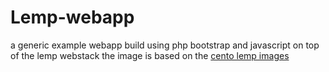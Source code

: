 # Lemp-webapp
a generic example webapp build using php bootstrap and javascript on top of the lemp webstack
the image is based on the [cento lemp images](https://github.com/fuseteam/docker-centos-lemp)
